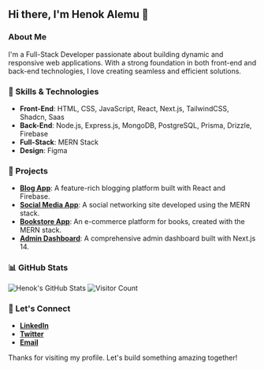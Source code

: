 ## Hi there, I'm Henok Alemu 👋

### About Me

I'm a Full-Stack Developer passionate about building dynamic and responsive web applications. With a strong foundation in both front-end and back-end technologies, I love creating seamless and efficient solutions.

### 🌟 Skills & Technologies

- **Front-End**: HTML, CSS, JavaScript, React, Next.js, TailwindCSS, Shadcn, Saas
- **Back-End**: Node.js, Express.js, MongoDB, PostgreSQL, Prisma, Drizzle, Firebase
- **Full-Stack**: MERN Stack
- **Design**: Figma

### 🚀 Projects

- **[Blog App]([https://github.com/henok-alemu/blog-app](https://react-firebase-blog-app-595df.web.app/))**: A feature-rich blogging platform built with React and Firebase.
- **[Social Media App](https://github.com/henok-alemu/social-media-app)**: A social networking site developed using the MERN stack.
- **[Bookstore App](https://github.com/henok-alemu/bookstore-app)**: An e-commerce platform for books, created with the MERN stack.
- **[Admin Dashboard]([https://github.com/henok-alemu/admin-dashboard](https://github.com/Henok-Al/nextjs14-admin-dashboard))**: A comprehensive admin dashboard built with Next.js 14.

### 📊 GitHub Stats

![Henok's GitHub Stats](https://github-readme-stats.vercel.app/api?username=henok-alemu&show_icons=true&theme=radical)
![Visitor Count](https://komarev.com/ghpvc/?username=henok-alemu&style=flat-square)

### 💬 Let's Connect

- **[LinkedIn](https://www.linkedin.com/in/henok-alemu)**
- **[Twitter](https://twitter.com/henok_alemu)**
- **[Email](mailto:henok.alemu@example.com)**

Thanks for visiting my profile. Let's build something amazing together!
